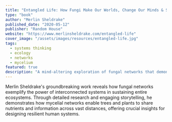 ```yaml
---
title: "Entangled Life: How Fungi Make Our Worlds, Change Our Minds & Shape Our Futures"
type: "book"
author: "Merlin Sheldrake"
published_date: "2020-05-12"
publisher: "Random House"
website: "https://www.merlinsheldrake.com/entangled-life"
cover_image: "/assets/images/resources/entangled-life.jpg"
tags:
  - systems thinking
  - ecology
  - networks
  - mycelium
featured: true
description: "A mind-altering exploration of fungal networks that demonstrates how interconnected systems sustain life through nutrient-sharing and mutual support. Essential reading for understanding nature's patterns of collaboration."
---
```


Merlin Sheldrake's groundbreaking work reveals how fungal networks exemplify the power of interconnected systems in sustaining entire ecosystems. Through detailed research and engaging storytelling, he demonstrates how mycelial networks enable trees and plants to share nutrients and information across vast distances, offering crucial insights for designing resilient human systems.
